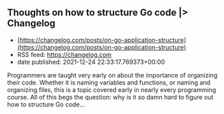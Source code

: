 ## Thoughts on how to structure Go code |> Changelog
 - [https://changelog.com/posts/on-go-application-structure](https://changelog.com/posts/on-go-application-structure)
 - RSS feed: https://changelog.com
 - date published: 2021-12-24 22:33:17.769373+00:00

Programmers are taught very early on about the importance of organizing their code. Whether it is naming variables and functions, or naming and organizing files, this is a topic covered early in nearly every programming course. All of this begs the question: why is it so damn hard to figure out how to structure Go code...

